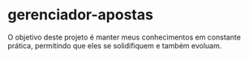 # gerenciador-apostas

O objetivo deste projeto é manter meus conhecimentos em constante prática, permitindo que eles se solidifiquem e também evoluam.
